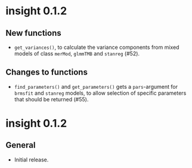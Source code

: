 # insight 0.1.2

## New functions

* `get_variances()`, to calculate the variance components from mixed models of class `merMod`, `glmmTMB` and `stanreg` (#52).

## Changes to functions

* `find_parameters()` and `get_parameters()` gets a `pars`-argument for `brmsfit` and `stanreg` models, to allow selection of specific parameters that should be returned (#55).

# insight 0.1.2

## General

* Initial release.